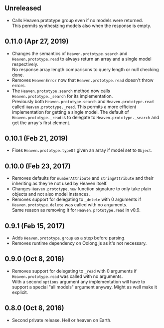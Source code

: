 ## Unreleased
- Calls Heaven.prototype.group even if no models were returned.  
  This permits synthesizing models also when the response is empty.

## 0.11.0 (Apr 27, 2019)
- Changes the semantics of `Heaven.prototype.search` and `Heaven.prototype.read` to always return an array and a single model respectively.  
  No response array length comparisons to query length or null checking done.
- Removes `HeavenError` now that `Heaven.prototype.read` doesn't throw errors.
- The `Heaven.prototype.search` method now calls `Heaven.prototype._search` for its implementation.  
  Previously both `Heaven.prototype.search` and `Heaven.prototype.read` called `Heaven.prototype._read`. This permits a more efficient implementation for getting a single model. The default of `Heaven.prototype._read` is to delegate to `Heaven.prototype._search` and get the array's first element.

## 0.10.1 (Feb 21, 2019)
- Fixes `Heaven.prototype.typeOf` given an array if model set to `Object`.

## 0.10.0 (Feb 23, 2017)
- Removes defaults for `numberAttribute` and `stringAttribute` and their inheriting as they're not used by Heaven itself.
- Changes `Heaven.prototype.new` function signature to only take plain objects and not also model instances.
- Removes support for delegating to `_delete` with 0 arguments if `Heaven.prototype.delete` was called with no arguments.  
  Same reason as removing it for `Heaven.prototype.read` in v0.9.

## 0.9.1 (Feb 15, 2017)
- Adds `Heaven.prototype.group` as a step before parsing.
- Removes runtime dependency on Oolong.js as it's not necessary.

## 0.9.0 (Oct 8, 2016)
- Removes support for delegating to `_read` with 0 arguments if `Heaven.prototype.read` was called with no arguments.  
  With a second `options` argument any implementation will have to support a special "all models" argument anyway. Might as well make it explicit.

## 0.8.0 (Oct 8, 2016)
- Second private release. Hell or heaven on Earth.
